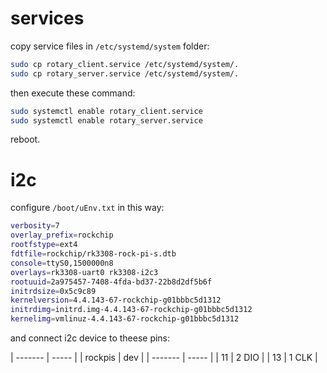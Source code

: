 # services

copy service files in `/etc/systemd/system` folder:

```bash
sudo cp rotary_client.service /etc/systemd/system/.
sudo cp rotary_server.service /etc/systemd/system/.
```

then execute these command:

```bash
sudo systemctl enable rotary_client.service
sudo systemctl enable rotary_server.service
```

reboot.


# i2c

configure `/boot/uEnv.txt` in this way:

```bash
verbosity=7
overlay_prefix=rockchip
rootfstype=ext4
fdtfile=rockchip/rk3308-rock-pi-s.dtb
console=ttyS0,1500000n8
overlays=rk3308-uart0 rk3308-i2c3
rootuuid=2a975457-7408-4fda-bd37-22b8d2df5b6f
initrdsize=0x5c9c89
kernelversion=4.4.143-67-rockchip-g01bbbc5d1312
initrdimg=initrd.img-4.4.143-67-rockchip-g01bbbc5d1312
kernelimg=vmlinuz-4.4.143-67-rockchip-g01bbbc5d1312
```

and connect i2c device to theese pins:


| ------- | ----- |
| rockpis | dev   |
| ------- | ----- |
| 11      | 2 DIO |
| 13      | 1 CLK |